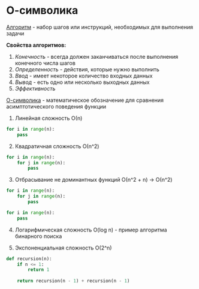 # О-символика

<u>Алгоритм</u> - набор шагов или инструкций, необходимых для выполнения задачи

**Свойства алгоритмов:**
1. *Конечность* - всегда должен заканчиваться после выполнения конечного числа шагов
2. *Определенность* - действия, которые нужно выполнить
3. *Ввод* - имеет некоторое количество входных данных
4. *Вывод* - есть одно или несколько выходных данных
5. *Эффективность*

<u>О-символика</u> - математическое обозначение для сравнения асимптотического поведения функции

1. Линейная сложность О(n)

```python
for i in range(n):
    pass
```

2. Квадратичная сложность О(n^2)

```python
for i in range(n):
    for j in range(n):
        pass
```

3. Отбрасывание не доминантных функций О(n^2 + n) -> О(n^2)

```python
for i in range(n):
    for j in range(n):
        pass

for i in range(n):
    pass
```

4. Логарифмическая сложность O(log n) - пример алгоритма бинарного поиска

5. Экспоненциальная сложность O(2^n)

```python
def recursion(n):
    if n <= 1:
        return 1
    
    return recursion(n - 1) + recursion(n - 1)
```